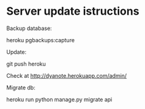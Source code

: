 # Server update istructions

Backup database:

  heroku pgbackups:capture

Update:

  git push heroku

Check at http://dyanote.herokuapp.com/admin/

Migrate db:

  heroku run python manage.py migrate api